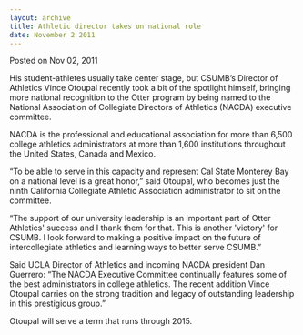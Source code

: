 ```yaml
---
layout: archive
title: Athletic director takes on national role
date: November 2 2011
---
```





<span class="date">Posted on Nov 02, 2011    </span>
<p>His student-athletes usually take center stage, but CSUMB&#x2019;s
Director of Athletics Vince Otoupal recently took a bit of the
spotlight himself, bringing more national recognition to the Otter
program by being named to the National Association of Collegiate
Directors of Athletics (NACDA) executive committee.</p>
<p>NACDA is the professional and educational association for more
than 6,500 college athletics administrators at more than 1,600
institutions throughout the United States, Canada and Mexico.</p>
<p>&#x201C;To be able to serve in this capacity and represent Cal State
Monterey Bay on a national level is a great honor,&#x201D; said Otoupal,
who becomes just the ninth California Collegiate Athletic
Association administrator to sit on the committee.</p>
<p>&#x201C;The support of our university leadership is an important part
of Otter Athletics&apos; success and I thank them for that. This is
another &apos;victory&apos; for CSUMB. I look forward to making a positive
impact on the future of intercollegiate athletics and learning ways
to better serve CSUMB.&#x201D;</p>
<p>Said UCLA Director of Athletics and incoming NACDA president Dan
Guerrero: &#x201C;The NACDA Executive Committee continually features some
of the best administrators in college athletics. The recent
addition Vince Otoupal carries on the strong tradition and legacy
of outstanding leadership in this prestigious group.&#x201D;</p>
<p>Otoupal will serve a term that runs through 2015.<br>
&#xA0;</br></p>





